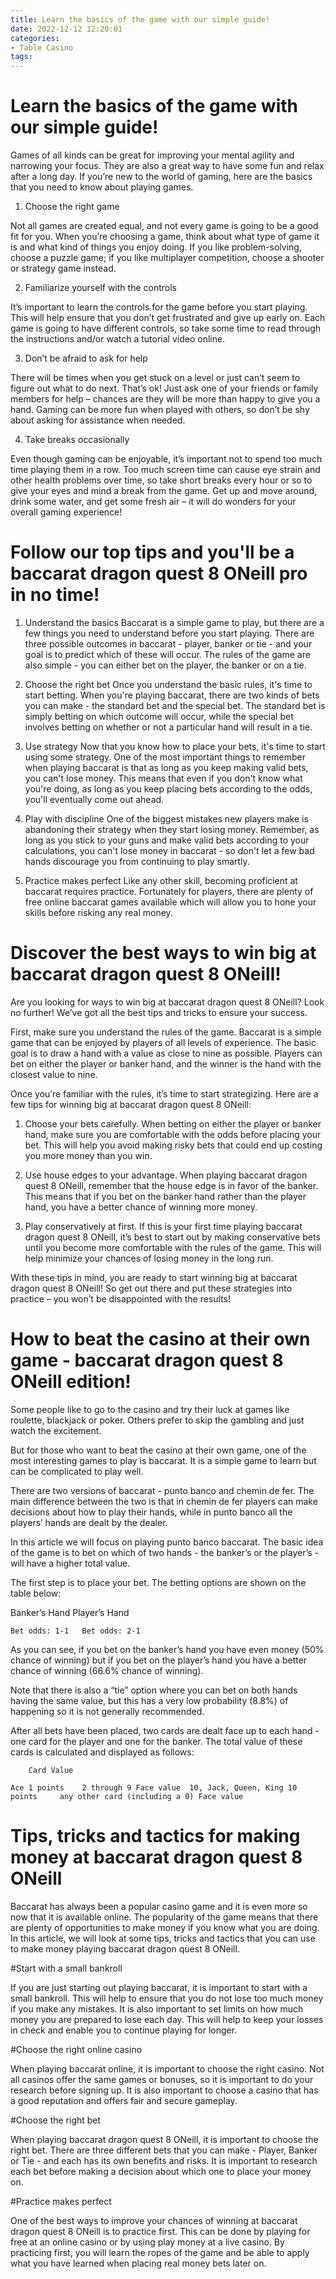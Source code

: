 ```yaml
---
title: Learn the basics of the game with our simple guide!
date: 2022-12-12 12:20:01
categories:
- Table Casino
tags:
---
```



#  Learn the basics of the game with our simple guide!

Games of all kinds can be great for improving your mental agility and narrowing your focus. They are also a great way to have some fun and relax after a long day. If you’re new to the world of gaming, here are the basics that you need to know about playing games.

1. Choose the right game

Not all games are created equal, and not every game is going to be a good fit for you. When you’re choosing a game, think about what type of game it is and what kind of things you enjoy doing. If you like problem-solving, choose a puzzle game; if you like multiplayer competition, choose a shooter or strategy game instead.

2. Familiarize yourself with the controls

It’s important to learn the controls for the game before you start playing. This will help ensure that you don’t get frustrated and give up early on. Each game is going to have different controls, so take some time to read through the instructions and/or watch a tutorial video online.

3. Don’t be afraid to ask for help

There will be times when you get stuck on a level or just can’t seem to figure out what to do next. That’s ok! Just ask one of your friends or family members for help – chances are they will be more than happy to give you a hand. Gaming can be more fun when played with others, so don’t be shy about asking for assistance when needed.

4. Take breaks occasionally

Even though gaming can be enjoyable, it’s important not to spend too much time playing them in a row. Too much screen time can cause eye strain and other health problems over time, so take short breaks every hour or so to give your eyes and mind a break from the game. Get up and move around, drink some water, and get some fresh air – it will do wonders for your overall gaming experience!

#  Follow our top tips and you'll be a baccarat dragon quest 8 ONeill pro in no time!

1. Understand the basics
Baccarat is a simple game to play, but there are a few things you need to understand before you start playing. There are three possible outcomes in baccarat - player, banker or tie - and your goal is to predict which of these will occur. The rules of the game are also simple - you can either bet on the player, the banker or on a tie.

2. Choose the right bet
Once you understand the basic rules, it's time to start betting. When you're playing baccarat, there are two kinds of bets you can make - the standard bet and the special bet. The standard bet is simply betting on which outcome will occur, while the special bet involves betting on whether or not a particular hand will result in a tie.

3. Use strategy
Now that you know how to place your bets, it's time to start using some strategy. One of the most important things to remember when playing baccarat is that as long as you keep making valid bets, you can't lose money. This means that even if you don't know what you're doing, as long as you keep placing bets according to the odds, you'll eventually come out ahead.

4. Play with discipline
One of the biggest mistakes new players make is abandoning their strategy when they start losing money. Remember, as long as you stick to your guns and make valid bets according to your calculations, you can't lose money in baccarat - so don't let a few bad hands discourage you from continuing to play smartly.

5. Practice makes perfect
Like any other skill, becoming proficient at baccarat requires practice. Fortunately for players, there are plenty of free online baccarat games available which will allow you to hone your skills before risking any real money.

#  Discover the best ways to win big at baccarat dragon quest 8 ONeill!

Are you looking for ways to win big at baccarat dragon quest 8 ONeill? Look no further! We’ve got all the best tips and tricks to ensure your success.

First, make sure you understand the rules of the game. Baccarat is a simple game that can be enjoyed by players of all levels of experience. The basic goal is to draw a hand with a value as close to nine as possible. Players can bet on either the player or banker hand, and the winner is the hand with the closest value to nine.

Once you’re familiar with the rules, it’s time to start strategizing. Here are a few tips for winning big at baccarat dragon quest 8 ONeill:

1. Choose your bets carefully. When betting on either the player or banker hand, make sure you are comfortable with the odds before placing your bet. This will help you avoid making risky bets that could end up costing you more money than you win.

2. Use house edges to your advantage. When playing baccarat dragon quest 8 ONeill, remember that the house edge is in favor of the banker. This means that if you bet on the banker hand rather than the player hand, you have a better chance of winning more money.

3. Play conservatively at first. If this is your first time playing baccarat dragon quest 8 ONeill, it’s best to start out by making conservative bets until you become more comfortable with the rules of the game. This will help minimize your chances of losing money in the long run.

With these tips in mind, you are ready to start winning big at baccarat dragon quest 8 ONeill! So get out there and put these strategies into practice – you won’t be disappointed with the results!

#  How to beat the casino at their own game - baccarat dragon quest 8 ONeill edition!

Some people like to go to the casino and try their luck at games like roulette, blackjack or poker. Others prefer to skip the gambling and just watch the excitement. 

But for those who want to beat the casino at their own game, one of the most interesting games to play is baccarat. It is a simple game to learn but can be complicated to play well.

There are two versions of baccarat - punto banco and chemin de fer. The main difference between the two is that in chemin de fer players can make decisions about how to play their hands, while in punto banco all the players’ hands are dealt by the dealer. 

In this article we will focus on playing punto banco baccarat. The basic idea of the game is to bet on which of two hands - the banker’s or the player’s - will have a higher total value. 

The first step is to place your bet. The betting options are shown on the table below:

 Banker’s Hand 	Player’s Hand

	Bet odds: 1-1 	Bet odds: 2-1




As you can see, if you bet on the banker’s hand you have even money (50% chance of winning) but if you bet on the player’s hand you have a better chance of winning (66.6% chance of winning). 

Note that there is also a “tie” option where you can bet on both hands having the same value, but this has a very low probability (8.8%) of happening so it is not generally recommended. 

After all bets have been placed, two cards are dealt face up to each hand - one card for the player and one for the banker. The total value of these cards is calculated and displayed as follows:



		Card Value

	Ace 1 points 	2 through 9 Face value 	10, Jack, Queen, King 10 points 	any other card (including a 0) Face value

#  Tips, tricks and tactics for making money at baccarat dragon quest 8 ONeill




Baccarat has always been a popular casino game and it is even more so now that it is available online. The popularity of the game means that there are plenty of opportunities to make money if you know what you are doing. In this article, we will look at some tips, tricks and tactics that you can use to make money playing baccarat dragon quest 8 ONeill.



#Start with a small bankroll

If you are just starting out playing baccarat, it is important to start with a small bankroll. This will help to ensure that you do not lose too much money if you make any mistakes. It is also important to set limits on how much money you are prepared to lose each day. This will help to keep your losses in check and enable you to continue playing for longer.



#Choose the right online casino

When playing baccarat online, it is important to choose the right casino. Not all casinos offer the same games or bonuses, so it is important to do your research before signing up. It is also important to choose a casino that has a good reputation and offers fair and secure gameplay.



#Choose the right bet

When playing baccarat dragon quest 8 ONeill, it is important to choose the right bet. There are three different bets that you can make - Player, Banker or Tie - and each has its own benefits and risks. It is important to research each bet before making a decision about which one to place your money on.



#Practice makes perfect

One of the best ways to improve your chances of winning at baccarat dragon quest 8 ONeill is to practice first. This can be done by playing for free at an online casino or by using play money at a live casino. By practicing first, you will learn the ropes of the game and be able to apply what you have learned when placing real money bets later on.